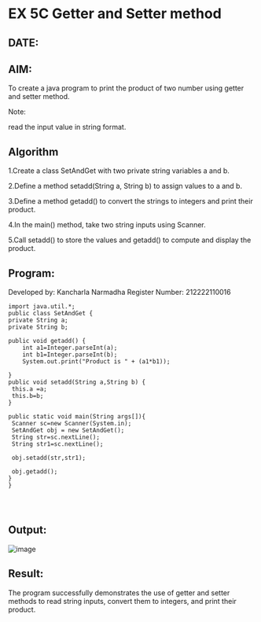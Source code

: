 
# EX 5C  Getter and Setter method
## DATE:
## AIM:
To create a java program to print the product of two number using getter and setter method.

Note:

read the input value in string format.














## Algorithm

1.Create a class SetAndGet with two private string variables a and b.

2.Define a method setadd(String a, String b) to assign values to a and b.

3.Define a method getadd() to convert the strings to integers and print their product.

4.In the main() method, take two string inputs using Scanner.

5.Call setadd() to store the values and getadd() to compute and display the product.






## Program:

Developed by: Kancharla Narmadha
Register Number: 212222110016
```
import java.util.*;
public class SetAndGet {
private String a;
private String b;

public void getadd() {
    int a1=Integer.parseInt(a);
    int b1=Integer.parseInt(b);
	System.out.print("Product is " + (a1*b1)); 
	
}
public void setadd(String a,String b) {
 this.a =a;
 this.b=b;
}

public static void main(String args[]){
 Scanner sc=new Scanner(System.in);
 SetAndGet obj = new SetAndGet();
 String str=sc.nextLine();
 String str1=sc.nextLine();
 
 obj.setadd(str,str1);
 
 obj.getadd();
}
}


    
```

## Output:
![image](https://github.com/user-attachments/assets/c8a0cb50-c109-4794-bc25-85ea58d0cb2b)


## Result:
The program successfully demonstrates the use of getter and setter methods to read string inputs, convert them to integers, and print their product.

